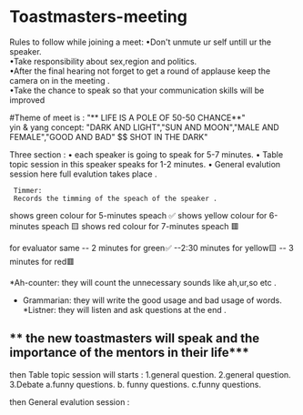 # Toastmasters-meeting
Rules to follow while joining a meet:
•Don't unmute ur self untill ur the speaker.                                                                                                                                     
•Take responsibility about sex,region and politics.                                                                                                          
•After the final hearing not forget to get a round of applause keep the camera on in the meeting .                                                        
•Take the chance to speak so that your communication skills will be improved                                                         

   #Theme of meet is :
"** LIFE IS A POLE OF 50-50 CHANCE**"               
   yin & yang concept: "DARK AND LIGHT","SUN AND MOON","MALE AND FEMALE","GOOD AND BAD"
 $$ SHOT IN THE DARK" 
 
 Three section :
 • each speaker is going to speak for 5-7 minutes.
 • Table topic session in this speaker speaks for 1-2 minutes.
 • General evalution session  here full evalution takes place .
    
     Timmer:
     Records the timming of the speach of the speaker .
  shows green colour for 5-minutes speach ✅
  shows yellow  colour for 6-minutes speach 🟨
  shows red colour for 7-minutes speach 🟥
  
  for evaluator same 
 -- 2 minutes for green✅
  --2:30 minutes for yellow🟨
 -- 3 minutes for red🟥
  
  *Ah-counter:
  they will count the unnecessary sounds like ah,ur,so etc .
 * Grammarian:
  they will write the good usage and bad usage of words.
  *Listner:
  they will listen and ask questions at the end .
  
 **  the new toastmasters will speak and the importance of the mentors in their life***
 --------------------------------------------------------------------------------------- 
 then 
 Table topic session will starts :
 1.general question.
 2.general question.
 3.Debate 
    a.funny questions.
    b. funny questions.
    c.funny questions.
 
 then 
 General evalution session :
 


 
  
  
  
